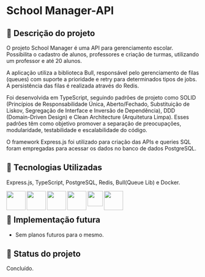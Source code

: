 # School Manager-API

## :memo: Descrição do projeto
O projeto School Manager é uma API para gerenciamento escolar. Possibilita o cadastro de alunos, professores e criação de turmas, utilizando um professor e até 20 alunos.

A aplicação utiliza a biblioteca Bull, responsável pelo gerenciamento de filas (queues) com suporte a prioridade e retry para determinados tipos de jobs. A persistência das filas é realizada através do Redis.

Foi desenvolvida em TypeScript, seguindo padrões de projeto como SOLID (Princípios de Responsabilidade Única, Aberto/Fechado, Substituição de Liskov, Segregação de Interface e Inversão de Dependência), DDD (Domain-Driven Design) e Clean Architecture (Arquitetura Limpa). Esses padrões têm como objetivo promover a separação de preocupações, modularidade, testabilidade e escalabilidade do código.

O framework Express.js foi utilizado para criação das APIs e queries SQL foram empregadas para acessar os dados no banco de dados PostgreSQL.

## :wrench: Tecnologias Utilizadas

Express.js, TypeScript, PostgreSQL, Redis, Bull(Queue Lib) e Docker.

<img align="left" height="50em" src="https://www.edureka.co/blog/wp-content/uploads/2019/07/express-logo.png" />
<img align="left" height="50em" src="https://cdn.jsdelivr.net/gh/devicons/devicon/icons/typescript/typescript-original.svg" />
<img align="left" height="50em" src="https://cdn.jsdelivr.net/gh/devicons/devicon/icons/postgresql/postgresql-plain-wordmark.svg" />
<img align="left" height="50em" src="https://cdn.jsdelivr.net/gh/devicons/devicon/icons/redis/redis-original-wordmark.svg" />
<img align="left" height="40em" src="https://github.com/DevPhde/SchoolManager-API/assets/113299561/375ca4a3-cfdf-4ef0-b4c4-499a7f2f3ccb"/>
<img align="left" height="50em" src="https://cdn.jsdelivr.net/gh/devicons/devicon/icons/docker/docker-original.svg" />
<br>
<br>

## :rocket: Implementação futura
* Sem planos futuros para o mesmo.

<!-- ## Como Rodar o Projeto
Observação: Para rodar o projeto é necessário ter o Docker instalado e configurado na máquina.

Observação²: Para que a funcionalidade de envio de emails funcione corretamente, é necessário configurar as variáveis de ambiente `MAILTRAP_USER`,  `MAILTRAP_PASSWORD` e `MAILTRAP_MAIL` no arquivo `docker-compose.yml` com as credenciais da sua conta no Mailtrap. Dessa forma, você poderá visualizar os emails enviados na caixa de entrada da sua conta e testar essa funcionalidade.

```
environment:
      NODE_ENV: development
      JWT_SECRET: chavesecreta
      PORT: 3002
      MAILTRAP_HOST: sandbox.smtp.mailtrap.io
      MAILTRAP_USER: SEU USUÁRIO
      MAILTRAP_PASSWORD: SUA SENHA
      MAILTRAP_MAIL: SEU EMAIL
      REDIS_HOST: redis
      POSTGRES_HOST: db
      POSTGRES_USER: postgres
      POSTGRES_PASSWORD: password
      POSTGRES_DB: postgres
```


Para executar o projeto, siga os passos abaixo:

1. Abra o terminal e navegue até a pasta raiz do projeto.

2. Execute o seguinte comando:
```
docker-compose up
```
Esse comando irá gerar as imagens do Redis e do PostgreSQL e inicializará o servidor na porta 3002.

Observação: É importante lembrar que a primeira execução do comando pode levar alguns minutos, pois o Docker precisa baixar as imagens necessárias para o projeto.

3. Acesse o servidor através do endereço `http://localhost:3002`.

Com esses passos, o projeto deverá estar rodando corretamente na sua máquina.
 -->
## :dart: Status do projeto
Concluído.
